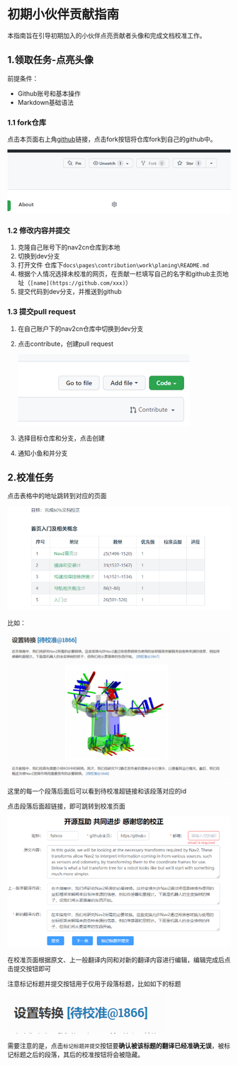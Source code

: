 # 初期小伙伴贡献指南

本指南旨在引导初期加入的小伙伴点亮贡献者头像和完成文档校准工作。

## 1.领取任务-点亮头像

前提条件：

- Github账号和基本操作
- Markdown基础语法

### 1.1 fork仓库

点击本页面右上角[github](https://github.com/fishros/nav2cn)链接，点击fork按钮将仓库fork到自己的github中。

![image-20220207140342040](./contribute_guide/imgs/image-20220207140342040.png)



### 1.2 修改内容并提交

1. 克隆自己账号下的nav2cn仓库到本地
2. 切换到dev分支
3. 打开文件 仓库下`docs\pages\contribution\work\planing\README.md`
4. 根据个人情况选择未校准的网页，在贡献一栏填写自己的名字和github主页地址（`[name](https://github.com/xxx)`）
5. 提交代码到dev分支，并推送到github

### 1.3 提交pull request

1. 在自己账户下的nav2cn仓库中切换到dev分支

2. 点击contribute，创建pull request

   ![image-20220207141318199](./contribute_guide/imgs/image-20220207141318199.png)

3. 选择目标仓库和分支，点击创建
4. 通知小鱼和并分支





## 2.校准任务

点击表格中的地址跳转到对应的页面

![image-20220207141609231](./contribute_guide/imgs/image-20220207141609231.png)

比如：

![image-20220207141828351](./contribute_guide/imgs/image-20220207141828351.png)

这里的每一个段落后面后可以看到待校准超链接和该段落对应的id

点击段落后面超链接，即可跳转到校准页面

![image-20220207142019860](./contribute_guide/imgs/image-20220207142019860.png)

在校准页面根据原文、上一般翻译内同和对新的翻译内容进行编辑，编辑完成后点击提交按钮即可

注意标记标题并提交按钮用于仅用于段落标题，比如如下的标题

![image-20220207142243473](./contribute_guide/imgs/image-20220207142243473.png)



需要注意的是，点击`标记标题并提交`按钮要**确认被该标题的翻译已经准确无误**，被标记标题之后的段落，其后的校准按钮将会被隐藏。

